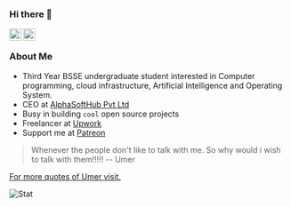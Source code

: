 ### Hi there 👋

<a href="https://twitter.com/lablnet">
  <img align="left" alt="Muhammad Umer Farooq" width="22px" src="https://cdn.jsdelivr.net/npm/simple-icons@v3/icons/twitter.svg" />
</a>

<a href="https://www.linkedin.com/in/lablnet">
  <img align="left" alt="Muhammad Umer Farooq" width="22px" src="https://cdn.jsdelivr.net/npm/simple-icons@v3/icons/linkedin.svg" />
</a>

<br />

###  About Me
- Third Year BSSE undergraduate student interested in Computer programming, cloud infrastructure, Artificial Intelligence and Operating System.
- CEO at <a href="https://alphaosfthub.com">AlphaSoftHub Pvt Ltd</a>
- Busy in building `cool` open source projects
- Freelancer at [Upwork](https://www.upwork.com/freelancers/lablnet)
- Support me at [Patreon](https://www.patreon.com/lablnet)

> Whenever the people don't like to talk with me. So why would i wish to talk with them!!!!! 
> -- Umer
> 
[For more quotes of Umer visit.](https://lablnet.github.io/quotes)

![Stat](https://github-readme-stats.vercel.app/api/?username=lablnet&theme=shades-of-purple&show_icons=true&count_private=true)
<!--
**Lablnet/Lablnet** is a ✨ _special_ ✨ repository because its `README.md` (this file) appears on your GitHub profile.

Here are some ideas to get you started:

- 🔭 I’m currently working on ...
- 🌱 I’m currently learning ...
- 👯 I’m looking to collaborate on ...
- 🤔 I’m looking for help with ...
- 💬 Ask me about ...
- 📫 How to reach me: ...
- 😄 Pronouns: ...
- ⚡ Fun fact: ...
-->

